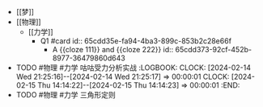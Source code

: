 - [[梦]]
- [[物理]]
	- [[力学]]
		- Q1 #card
		  id:: 65cdd35e-fa94-4ba3-899c-853b2c28e66f
			- A {{cloze 111}} and {{cloze 222}}
			  id:: 65cdd373-92cf-452b-8977-36479860d643
- TODO #物理 #力学 咕咕受力分析实战
  :LOGBOOK:
  CLOCK: [2024-02-14 Wed 21:25:16]--[2024-02-14 Wed 21:25:17] =>  00:00:01
  CLOCK: [2024-02-15 Thu 14:14:22]--[2024-02-15 Thu 14:14:23] =>  00:00:01
  :END:
- TODO #物理 #力学 三角形定则